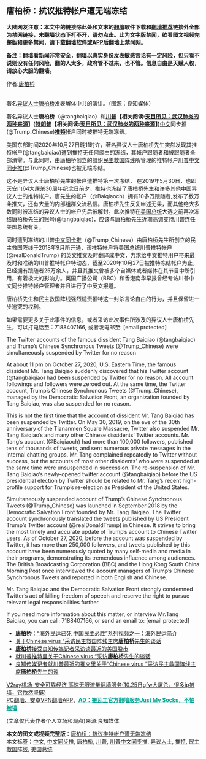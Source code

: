  <h2>唐柏桥：抗议推特帐户遭无端冻结</h2> <p class="notice"><b>大陆网友注意：本文中的链接除此处和文末的<a href="https://github.com/bannedbook/fanqiang" >翻墙</a>软件下载和<a href="https://github.com/killgcd/justmysocks/blob/master/README.md">翻墙推荐</a>链接外全部为禁网链接，未翻墙状态下打不开，请勿点击。此为文字版禁闻，欲看图文视频完整版和更多禁闻，请下载<a href="https://github.com/bannedbook/fanqiang">翻墙软件或APP</a>后翻墙上禁闻网。</p><p>备注：翻墙看新闻非常安全，翻墙以真实身份发表敏感言论有一定风险，但只看不说则没有任何风险，翻的人太多，政府管不过来，也不管。信息自由是天赋人权，请放心大胆的翻墙。</b></p>  <div class="entry"> <p>作者:<span class='wp_keywordlink'><a href="https://www.bannedbook.org/forum10/topic199.html" title="唐柏桥" target="_blank">唐柏桥</a></span></p> <p><br /> 著名<a href="https://www.bannedbook.org/bnews/tag/%e5%bc%82%e8%ae%ae%e4%ba%ba%e5%a3%ab/" class="st_tag internal_tag" rel="tag" title="标签 异议人士 下的日志">异议人士</a><a href="https://www.bannedbook.org/bnews/tag/%e5%94%90%e6%9f%8f%e6%a1%a5/" class="st_tag internal_tag" rel="tag" title="标签 唐柏桥 下的日志">唐柏桥</a>发表解体中共的演讲。（图源：良知媒体） </p> <p>著名异议人士<strong>唐柏桥</strong>（@tangbaiqiao）和<strong><span class='wp_keywordlink'><a href="https://www.bannedbook.org/bnews/comments/20200816/1381118.html" title="天目所见：川普将再赢总统大选 共和党掌参众两院" target="_blank">川普</a></span>【相关阅读:<a href='https://www.bannedbook.org/bnews/comments/20200816/1381123.html' target='_blank'>天目所见：武汉肺炎的两种来源</a>】(<span class='wp_keywordlink'><a href="https://www.bannedbook.org/bnews/comments/20200816/1381118.html" title="天目所见：川普将再赢总统大选 共和党掌参众两院" target="_blank">特朗普</a></span>【相关阅读:<a href='https://www.bannedbook.org/bnews/comments/20200816/1381123.html' target='_blank'>天目所见：武汉肺炎的两种来源</a>】)</strong><a href="https://www.bannedbook.org/bnews/tag/%e4%b8%ad%e6%96%87/" class="st_tag internal_tag" rel="tag" title="标签 中文 下的日志">中文</a>同步推(@Trump_Chinese)<strong><a href="https://www.bannedbook.org/bnews/tag/%e6%8e%a8%e7%89%b9/" class="st_tag internal_tag" rel="tag" title="标签 推特 下的日志">推特</a></strong>帐户同时被推特无端冻结。</p>  <p> 美国东部时间2020年10月27日晚11时许，著名异议人士唐柏桥先生突然发现其推特帐户(@tangbaiqiao)遭到推特无任何缘由的冻结，其帐户跟随者和被跟随者全部清零。与此同时，由唐柏桥创立的组织<a href="https://www.bannedbook.org/bnews/tag/%e6%b0%91%e4%b8%bb%e6%95%91%e5%9b%bd%e9%98%b5%e7%ba%bf/" class="st_tag internal_tag" rel="tag" title="标签 民主救国阵线 下的日志">民主救国阵线</a>所管理的推特帐户<a href="https://www.bannedbook.org/bnews/tag/%e5%b7%9d%e6%99%ae%e4%b8%ad%e6%96%87%e5%90%8c%e6%ad%a5%e6%8e%a8/" class="st_tag internal_tag" rel="tag" title="标签 川普中文同步推 下的日志">川普中文同步推</a>(@Trump_Chinese)也被无端冻结。</p> <p> 这不是异议人士唐柏桥先生的帐户遭推特第一次冻结， 在2019年5月30日，也即天安门64大屠杀30周年纪念日前夕，推特也冻结了唐柏桥先生和许多其他<span class='wp_keywordlink_affiliate'><a href="https://www.bannedbook.org/" title="中国" target="_blank">中国</a></span>异议人士的推特帐户。唐先生的帐户（@Baiqiaoch）拥有10多万跟随者,发布了数万条推文，还有大量的内部组群交流私信。唐柏桥先生反复申述无果，而其他绝大多数同时被冻结的异议人士的帐户先后被解封。此次推特在<a href="https://www.bannedbook.org/bnews/tag/%e7%be%8e%e5%9b%bd%e6%80%bb%e7%bb%9f/" class="st_tag internal_tag" rel="tag" title="标签 美国总统 下的日志">美国总统</a>大选之前再次冻结唐柏桥先生的账号(@tangbaiqiao)，应该与唐柏桥先生近期高调支持<a href="https://www.bannedbook.org/bnews/tag/%e5%b7%9d%e6%99%ae/" class="st_tag internal_tag" rel="tag" title="标签 川普 下的日志">川普</a>连任美国总统有关。</p> <p> 同时遭到冻结的川普<a href="https://www.bannedbook.org/bnews/tag/%E4%B8%AD%E6%96%87%E5%90%8C%E6%AD%A5%E6%8E%A8/" class="st_tag internal_tag" rel="tag" title="标签 中文同步推 下的日志">中文同步推</a>（@Trump_Chinese）由唐柏桥先生所创立的民主救国阵线于2018年9月所开通，该推特帐户将美国总统川普推特帐户(@realDonaldTrump) 的英文推文及时翻译成中文，力求给中文推特用户带来最及时和准确的川普推特帐户特动态，截至2020年10月27日被推特冻结帐户为止，已经拥有跟随者25万余人，并且其推文曾被多个自媒体或者媒体在其节目中所引用，有着极大的影响力。英国广播公司（BBC）和香港南华早报曾经专访川普中文同步推特帐户管理者并且进行了中英文报道。</p>  <p> 唐柏桥先生和民主救国阵线强烈谴责推特这一封杀言论自由的行为，并且保留进一步追究的权利。</p> <p> 如果需要更多关于此事件的信息，或者采访此次事件所涉及的异议人士唐柏桥先生，可以打电话至：7188407166, 或者发电邮至: [email&#160;protected]</p> <p> The Twitter accounts of the famous dissident Tang Baiqiao (@tangbaiqiao) and Trump&rsquo;s Chinese Synchronous Tweets (@Trump_Chinese) were simultaneously suspended by Twitter for no reason</p>  <p> At about 11 pm on October 27, 2020, U.S. Eastern Time, the famous dissident Mr. Tang Baiqiao suddenly discovered that his Twitter account (@tangbaiqiao) had been suspended by Twitter for no reason. All account followings and followers were zeroed out. At the same time, the Twitter account, Trump&rsquo;s Chinese Synchronous Tweets (@Trump_Chinese), managed by the Democratic Salvation Front, an organization founded by Tang Baiqiao, was also suspended for no reason.</p> <p> This is not the first time that the account of dissident Mr. Tang Baiqiao has been suspended by Twitter. On May 30, 2019, on the eve of the 30th anniversary of the Tiananmen Square Massacre, Twitter also suspended Mr. Tang Baiqiao&rsquo;s and many other Chinese dissidents&rsquo; Twitter accounts. Mr. Tang&#8217;s account (@Baiqiaoch) had more than 100,000 followers, published tens of thousands of tweets, and sent numerous private messages in the internal chatting groups. Mr. Tang complained repeatedly to Twitter without success, but the accounts of most other dissidents&rsquo; who were suspended at the same time were unsuspended in succession. The re-suspension of Mr. Tang Baiqiao&rsquo;s newly-opened twitter account (@tangbaiqiao) before the US presidential election by Twitter should be related to Mr. Tang&rsquo;s recent high-profile support for Trump&rsquo;s re-election as President of the United States.</p> <p> Simultaneously suspended account of Trump&rsquo;s Chinese Synchronous Tweets (@Trump_Chinese) was launched in September 2018 by the Democratic Salvation Front founded by Mr. Tang Baiqiao. The Twitter account synchronously translated the tweets published by US President Trump&rsquo;s Twitter account (@realDonaldTrump) in Chinese. It strives to bring the most timely and accurate update of Trump&rsquo;s account to Chinese Twitter users. As of October 27, 2020, before the account was suspended by Twitter, it has more than 250,000 followers, and tweets published by this account have been numerously quoted by many self-media and media in their programs, demonstrating its tremendous influence among audiences. The British Broadcasting Corporation (BBC) and the Hong Kong South China Morning Post once interviewed the account managers of Trump&rsquo;s Chinese Synchronous Tweets and reported in both English and Chinese.</p>  <p> Mr. Tang Baiqiao and the Democratic Salvation Front strongly condemned Twitter&rsquo;s act of killing freedom of speech and reserve the right to pursue relevant legal responsibilities further.</p> <p> If you need more information about this matter, or interview Mr.Tang Baiqiao, you can call: 7188407166, or send an email to: [email&#160;protected] </p> <ul class='op-related-articles' title='相关阅读'> <li><a href='https://www.bannedbook.org/bnews/cbnews/20200826/1386016.html' target='_blank'><b>唐柏桥</b>：“海外民运已死 中国民主必胜”系列视频之一：海外民运简介</a></li> <li><a href='https://www.bannedbook.org/bnews/cbnews/20200325/1300156.html' target='_blank'>关于Chinese virus “采访民主救国阵线主席<b>唐柏桥</b>先生的谈话</a></li> <li><a href='https://www.bannedbook.org/bnews/cbnews/20200319/1296695.html' target='_blank'><b>唐柏桥</b>接受良知传媒记者采访谈最近的美国股市</a></li> <li><a href='https://www.bannedbook.org/bnews/ssgc/20200317/1295301.html' target='_blank'>就川普推特里关于Chinese virus “采访<b>唐柏桥</b>先生的谈话</a></li> <li><a href='https://www.bannedbook.org/bnews/comments/20200317/1295162.html' target='_blank'>良知传媒记者就川普最近的推文里关于“Chinese virus ”采访民主救国阵线主席<b>唐柏桥</b>先生的谈</a></li> </ul> <p class="texttj"> <a href="https://www.bannedbook.org/forum23/topic22702.html" target="_blank">V2ray机场-安全可靠经济 高速无限流量翻墙服务(10.25日gfw大屠杀，很多ip被墙，它依然坚挺)</a><br/> <a href="https://github.com/bannedbook/fanqiang/wiki/%E7%A6%81%E9%97%BB%E7%BD%91%E5%AE%89%E5%8D%93%E7%BF%BB%E5%A2%99%E6%96%B0%E9%97%BBAPP" target="_blank">PC翻墙、安卓VPN翻墙APP</a>、<span onclick="window.open('https://github.com/killgcd/justmysocks/blob/master/README.md')" style="font-weight:bold;color:#00A191;cursor:pointer;text-decoration:underline;outline:none">AD：搬瓦工官方翻墙服务Just My Socks，不怕被墙</span></p><p> (文章仅代表作者个人立场和观点)来源:良知媒体</p><a name='sharetosocial'></a>       <div><b>本文的图文或视频完整版</b>：<a href='https://www.bannedbook.org/bnews/comments/20201030/1422486.html'>唐柏桥：抗议推特帐户遭无端冻结</a></div>  </div><!--END ENTRY--> <div class="postfooter"> <div>本文标签：<a href="https://www.bannedbook.org/bnews/tag/%e4%b8%ad%e6%96%87/" rel="tag">中文</a>, <a href="https://www.bannedbook.org/bnews/tag/%E4%B8%AD%E6%96%87%E5%90%8C%E6%AD%A5%E6%8E%A8/" rel="tag">中文同步推</a>, <a href="https://www.bannedbook.org/bnews/tag/%e5%94%90%e6%9f%8f%e6%a1%a5/" rel="tag">唐柏桥</a>, <a href="https://www.bannedbook.org/bnews/tag/%e5%b7%9d%e6%99%ae/" rel="tag">川普</a>, <a href="https://www.bannedbook.org/bnews/tag/%e5%b7%9d%e6%99%ae%e4%b8%ad%e6%96%87%e5%90%8c%e6%ad%a5%e6%8e%a8/" rel="tag">川普中文同步推</a>, <a href="https://www.bannedbook.org/bnews/tag/%e5%bc%82%e8%ae%ae%e4%ba%ba%e5%a3%ab/" rel="tag">异议人士</a>, <a href="https://www.bannedbook.org/bnews/tag/%e6%8e%a8%e7%89%b9/" rel="tag">推特</a>, <a href="https://www.bannedbook.org/bnews/tag/%e6%b0%91%e4%b8%bb%e6%95%91%e5%9b%bd%e9%98%b5%e7%ba%bf/" rel="tag">民主救国阵线</a>, <a href="https://www.bannedbook.org/bnews/tag/%e7%be%8e%e5%9b%bd%e6%80%bb%e7%bb%9f/" rel="tag">美国总统</a></div>  </div><!--END POSTFOOTER--> 